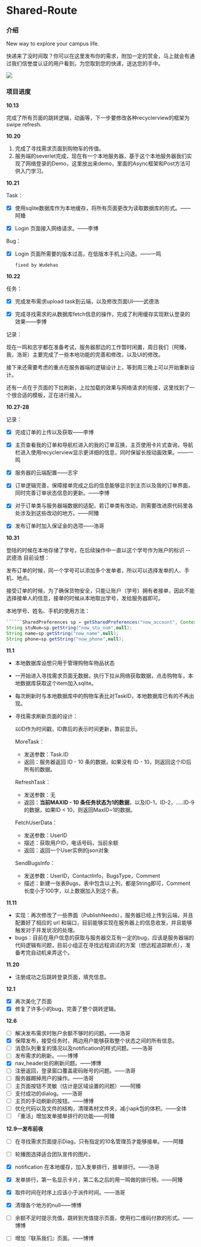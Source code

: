 # Shared-Route

### 介绍

New way to explore your campus life.

快递来了没时间取？你可以在这里发布你的需求，附加一定的赏金，马上就会有通过我们信誉度认证的用户看到，为您取到您的快递，送达您的手中。

![](http://opmza2br0.bkt.clouddn.com/17-10-30/90325758.jpg)

### 项目进度

**10.13**

完成了所有页面的跳转逻辑，动画等，下一步要修改各种recyclerview的框架为swipe refresh.

**10.20**

1. 完成了寻找需求页面到购物车的传值。
2. 服务端的severlet完成，现在有一个本地服务器，基于这个本地服务器我们实现了网络登录的Demo，这里放出来demo，里面的Async框架和Post方法可供入门学习。


**10.21**

Task：

- [x] 使用sqlite数据库作为本地缓存，将所有页面更改为读取数据库的形式。——阿臻


- [x] Login 页面接入网络请求。——李博


Bug：

- [x] Login 页面所需要的版本过高，在低版本手机上闪退。——一鸣

      fixed by Wudehao

**10.22**

任务：

- [x] 完成发布需求upload task到云端，以及修改页面UI——武德浩
- [x] 完成寻找需求的从数据库fetch信息的操作，完成了利用缓存实现默认登录的效果——李博


记录：

现在一鸣和志宇都在准备考试，服务器那边的工作暂时闲置，周日我们（阿臻，我，浩哥）主要完成了一些本地功能的完善和修改，以及UI的修改。

接下来还需要考虑的重点在服务器端的逻辑设计上，等到周三晚上可以开始重新设计。

还有一点在于页面的下拉刷新，上拉加载的效果与网络请求的衔接，这里找到了一个很合适的模板，正在进行接入。

**10.27-28**

记录：

- [x] 完成订单的上传以及获取——李博
- [x] 主页查看我的订单和导航栏进入的我的订单互换，主页使用卡片式查询，导航栏进入使用recyclerview显示更详细的信息，同时保留长按动画效果。——一鸣
- [x] 服务器的云端配置——志宇
- [x] 订单逻辑完善，保障接单完成之后的信息能够显示到主页以及我的订单界面，同时完善订单状态信息的更新。——李博
- [x] 对于订单类与服务器端数据的适配，若订单类有改动，则需要改进原代码里各处涉及到这些改动的地方。——阿臻
- [x] 发布订单时加入保证金的选项——浩哥



**10.31**

登陆的时候在本地存储了学号，在后续操作中一直以这个学号作为账户的标识	--武德浩
目前设想：

发布订单的时候，同一个学号可以添加多个发单者，所以可以选择发单的人、手机、地点。

接受订单的时候，为了确保货物安全，只能让账户（学号）拥有者接单，因此不能选择接单人的信息，接单的时候从本地取出学号，发给服务器即可。

本地学号、姓名、手机的使用方法：

```java
``````SharedPreferences sp = getSharedPreferences("now_account", Context.MODE_PRIVATE);
String stuNum=sp.getString("now_stu_num",null);
String name=sp.getString("now_name",null);
String phone=sp.getString("now_phone",null);
```



**11.1**

- 本地数据库设想只用于管理购物车物品状态

- 一开始进入寻找需求页面无数据，执行下拉从网络获取数据，点击购物车，本地数据库获取这个item加入sqlite。

- 每次刷新时与本地数据库中的购物车表比对TaskID，本地数据库已有的不再出现。

- 寻找需求刷新页面的设计：

  以ID作为时间戳，ID靠后的表示时间更新，靠前显示。

  MoreTask：

  - 发送参数：Task.ID
  - 返回：服务器返回 ID - 10 条的数据，如果没有 ID - 10，则返回这个ID后所有的数据。

  RefreshTask：

  - 发送参数：无
  - 返回：**当前MAXID - 10 条任务状态为1的数据**，以及ID-1，ID-2，…..ID-9的数据，如果ID < 10，则返回MaxID~1的数据。

  FetchUserData：

  - 发送参数：UserID
  - 描述：获取用户ID，电话号码，当前余额
  - 返回：返回一个User实例的json对象

  SendBugsInfo：

  - 发送参数：UserID，ContactInfo，BugsType，Comment
  - 描述：新建一张表Bugs，表中包含以上列，都是String即可，Comment长度小于100字，以上数据加入到这个表。


**11.11**

- 实现：再次修改了一些界面（PublishNeeds），服务器已经上传到云端，并且配置好了相应的 url 和端口，目前能够实现在服务器上的信息收发，并且能够触发对于并发状况的处理。
- bugs：目前在用户信息的获取与服务器交互有一定的bug，应该是服务器端的代码逻辑有问题，目前小组正在寻找远程调试的方案（想远程追踪断点），准备考完自动机来弄这个。

**11.20**

- 注册成功之后跳转登录页面，填充信息。

**12.1**
- [x] 再次美化了页面
- [x] 修复了许多小的bug，完善了整个跳转逻辑。

**12.6**

- [ ] 解决发布需求时账户余额不够时的问题。——浩哥
- [x] 保障发布，接受任务时，两边用户能够获取整个状态之间的所有信息。
- [ ] 消息队列重复的情况以及notification的样式问题。——浩哥
- [ ] 发布需求的刷新。——博博
- [x] nav_header处的刷新问题。——博博
- [ ] 注册返回，登录窗口覆盖密码账号的问题。——浩哥
- [ ] 服务器踢掉用户的操作。——浩哥
- [ ] 主页面按钮不灵敏（估计是区域设置的问题）——阿臻
- [ ] 支付成功的dialog。——浩哥
- [ ] 主页的手动刷新的按钮。——博博
- [ ] 优化代码以及文件的结构，清理素材文件夹，减小apk包的体积。——全体
- [ ] 「重活」增加发单接单排行的功能——阿臻

**12.9—发布前夜**

- [ ] 在寻找需求页面提示Diag，只有指定的10名管理员才能够接单。——阿臻
- [ ] 轮播图选择适合团队宣传的图片。
- [x] notification 在本地缓存，加入发单排行，接单排行。——浩哥
- [x] 发单排行，第一名显示卡片，第二名之后的用一鸣做的排行榜。——阿臻
- [x] 取件时间在时序上应该小于派件时间。——浩哥
- [x] 清理各个地方的null——博博
- [ ] 余额不足时提示充值，跳转到充值提示页面，使用扫二维码付款的形式。——博博
- [ ] 增加『联系我们』页面。——博博

 